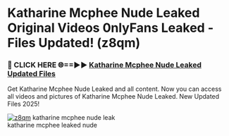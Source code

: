 # Katharine Mcphee Nude Leaked Original Videos 0nlyFans Leaked - Files Updated! (z8qm)

<h3>🔴 CLICK HERE 🌐==►► <a href="https://tinyurl.com/4mcuefdz" rel="nofollow">Katharine Mcphee Nude Leaked Updated Files</a></h3>

Get Katharine Mcphee Nude Leaked and all content. Now you can access all videos and pictures of Katharine Mcphee Nude Leaked. New Updated Files 2025!

[![z8qm](https://i.imgur.com/StAQSOY.gif)](https://tinyurl.com/4mcuefdz)
katharine mcphee nude leak<br>
katharine mcphee leaked nude